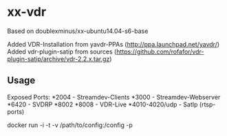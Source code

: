 # xx-vdr
Based on doublexminus/xx-ubuntu14.04-s6-base
 
Added VDR-Installation from yavdr-PPAs (http://ppa.launchpad.net/yavdr/)
Added vdr-plugin-satip from sources (https://github.com/rofafor/vdr-plugin-satip/archive/vdr-2.2.x.tar.gz)

## Usage
Exposed Ports:
*2004 - Streamdev-Clients
*3000 - Streamdev-Webserver
*6420 - SVDRP
*8002
*8008 - VDR-Live
*4010-4020/udp - SatIp (rtsp-ports)

docker run -i -t -v /path/to/config:/config -p <PortConfigs>